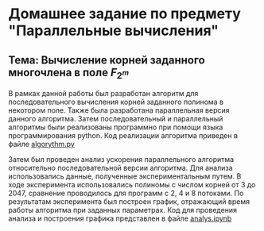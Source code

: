 # Домашнее задание по предмету "Параллельные вычисления"
## Тема: Вычисление корней заданного многочлена в поле $F_{2^m}$

В рамках данной работы был разработан алгоритм для последовательного
вычисления корней заданного полинома в некотором поле. Также была разработана
параллельная версия данного алгоритма. Затем последовательный и параллельный
алгоритмы были реализованы программно при помощи языка программирования python.
Код реализации алгоритма приведен в файле [algorythm.py](algorythm.py)

Затем был проведен анализ ускорения параллельного алгоритма относительно
последовательной версии алгоритма. Для анализа использовались данные, полученные
экспериментальным путем. В ходе эксперимента использовались полиномы с числом корней
от 3 до 2047, сравнение проводилось для программ с 2, 4 и 8 потоками. По результатам
эксперимента был построен график, отражающий время работы алгоритма при заданных параметрах.
Код для проведения анализа и построения графика представлен в файле [analys.ipynb](analys.ipynb)